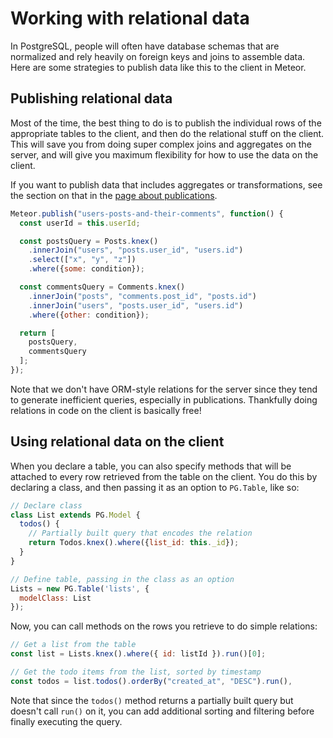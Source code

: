 <h1>Working with relational data</h1>

In PostgreSQL, people will often have database schemas that are normalized and rely heavily on foreign keys and joins to assemble data. Here are some strategies to publish data like this to the client in Meteor.

## Publishing relational data

Most of the time, the best thing to do is to publish the individual rows of the appropriate tables to the client, and then do the relational stuff on the client. This will save you from doing super complex joins and aggregates on the server, and will give you maximum flexibility for how to use the data on the client.

If you want to publish data that includes aggregates or transformations, see the section on that in the [page about publications](publish.md).

```js
Meteor.publish("users-posts-and-their-comments", function() {
  const userId = this.userId;

  const postsQuery = Posts.knex()
    .innerJoin("users", "posts.user_id", "users.id")
    .select(["x", "y", "z"])
    .where({some: condition});

  const commentsQuery = Comments.knex()
    .innerJoin("posts", "comments.post_id", "posts.id")
    .innerJoin("users", "posts.user_id", "users.id")
    .where({other: condition});

  return [
    postsQuery,
    commentsQuery
  ];
});
```

Note that we don't have ORM-style relations for the server since they tend to generate inefficient queries, especially in publications. Thankfully doing relations in code on the client is basically free!

## Using relational data on the client

When you declare a table, you can also specify methods that will be attached to every row retrieved from the table on the client. You do this by declaring a class, and then passing it as an option to `PG.Table`, like so:

```js
// Declare class
class List extends PG.Model {
  todos() {
    // Partially built query that encodes the relation
    return Todos.knex().where({list_id: this._id});
  }
}

// Define table, passing in the class as an option
Lists = new PG.Table('lists', {
  modelClass: List
});
```

Now, you can call methods on the rows you retrieve to do simple relations:

```js
// Get a list from the table
const list = Lists.knex().where({ id: listId }).run()[0];

// Get the todo items from the list, sorted by timestamp
const todos = list.todos().orderBy("created_at", "DESC").run(),
```

Note that since the `todos()` method returns a partially built query but doesn't call `run()` on it, you can add additional sorting and filtering before finally executing the query.
